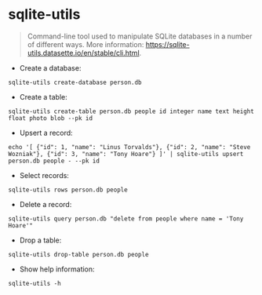# sqlite-utils

> Command-line tool used to manipulate SQLite databases in a number of different ways.
> More information: <https://sqlite-utils.datasette.io/en/stable/cli.html>.

- Create a database:

`sqlite-utils create-database person.db`

- Create a table:

`sqlite-utils create-table person.db people id integer name text height float photo blob --pk id`

- Upsert a record:

`echo '[ {"id": 1, "name": "Linus Torvalds"}, {"id": 2, "name": "Steve Wozniak"}, {"id": 3, "name": "Tony Hoare"} ]' | sqlite-utils upsert person.db people - --pk id`

- Select records:

`sqlite-utils rows person.db people`

- Delete a record:

`sqlite-utils query person.db "delete from people where name = 'Tony Hoare'"`

- Drop a table:

`sqlite-utils drop-table person.db people`

- Show help information:

`sqlite-utils -h`
